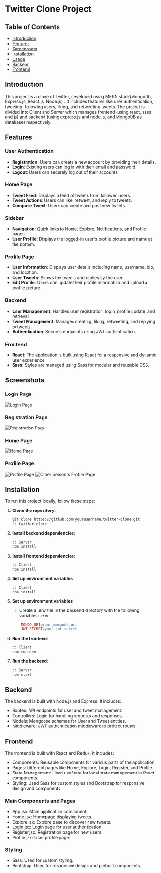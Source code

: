# Twitter Clone Project

## Table of Contents

- [Introduction](#introduction)
- [Features](#features)
- [Screenshots](#screenshots)
- [Installation](#installation)
- [Usage](#usage)
- [Backend](#backend)
- [Frontend](#frontend)

## Introduction

This project is a clone of Twitter, developed using MERN stack(MongoDb, Express.js, React.js, Node.js) . It includes features like user authentication, tweeting, following users, liking, and retweeting tweets. The project is divided into Client and Server which manages frontend (using react, sass and js) and backend (using express.js and node.js, and MongoDB as database) respectively.

## Features

### User Authentication

- **Registration**: Users can create a new account by providing their details.
- **Login**: Existing users can log in with their email and password.
- **Logout**: Users can securely log out of their accounts.

### Home Page

- **Tweet Feed**: Displays a feed of tweets from followed users.
- **Tweet Actions**: Users can like, retweet, and reply to tweets.
- **Compose Tweet**: Users can create and post new tweets.

### Sidebar

- **Navigation**: Quick links to Home, Explore, Notifications, and Profile pages.
- **User Profile**: Displays the logged-in user's profile picture and name at the bottom.

### Profile Page

- **User Information**: Displays user details including name, username, bio, and location.
- **User Tweets**: Shows the tweets and replies by the user.
- **Edit Profile**: Users can update their profile information and upload a profile picture.

### Backend

- **User Management**: Handles user registration, login, profile update, and retrieval.
- **Tweet Management**: Manages creating, liking, retweeting, and replying to tweets.
- **Authentication**: Secures endpoints using JWT authentication.

### Frontend

- **React**: The application is built using React for a responsive and dynamic user experience.
- **Sass**: Styles are managed using Sass for modular and reusable CSS.

## Screenshots

### Login Page

![Login Page](Screenshots/LoginPage.png)

### Registration Page

![Registration Page](Screenshots/RegistrationPage.png)

### Home Page

![Home Page](Screenshots/HomePage.png)

### Profile Page

![Profile Page](Screenshots/ProfilePage.png)
![Other person's Profile Page](Screenshots/OtherPersonProfilePage.png)

## Installation

To run this project locally, follow these steps:

1. **Clone the repository**:
   ```bash
   git clone https://github.com/yourusername/twitter-clone.git
   cd twitter-clone
   ```
2. **Install backend dependencies**:
   ```bash
   cd Server
   npm install
   ```
3. **Install frontend dependencies**:
   ```bash
   cd Client
   npm install
   ```
4. **Set up environment variables**:
   ```bash
   cd Client
   npm install
   ```
5. **Set up environment variables**:

   - Create a .env file in the backend directory with the following variables:
     .env:

   ```makefile
       MONGO_URI=your_mongodb_uri
       JWT_SECRET=your_jwt_secret
   ```

6. **Run the frontend**:

   ```bash
   cd Client
   npm run dev
   ```

7. **Run the backend**:
   ```bash
   cd Server
   npm start
   ```

## Backend

The backend is built with Node.js and Express. It includes:

- Routes: API endpoints for user and tweet management.
- Controllers: Logic for handling requests and responses.
- Models: Mongoose schemas for User and Tweet entities.
- Middleware: JWT authentication middleware to protect routes.

## Frontend

The frontend is built with React and Redux. It includes:

- Components: Reusable components for various parts of the application.
- Pages: Different pages like Home, Explore, Login, Register, and Profile.
- State Management: Used useState for local state management in React components.
- Styling: Used Sass for custom styles and Bootstrap for responsive design and components.

### Main Components and Pages

- App.jsx: Main application component.
- Home.jsx: Homepage displaying tweets.
- Explore.jsx: Explore page to discover new tweets.
- Login.jsx: Login page for user authentication.
- Register.jsx: Registration page for new users.
- Profile.jsx: User profile page.

### Styling

- Sass: Used for custom styling.
- Bootstrap: Used for responsive design and prebuilt components.
